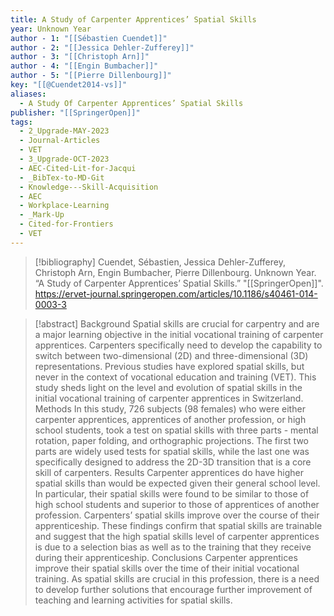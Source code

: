 ```yaml
---
title: A Study of Carpenter Apprentices’ Spatial Skills
year: Unknown Year
author - 1: "[[Sébastien Cuendet]]"
author - 2: "[[Jessica Dehler-Zufferey]]"
author - 3: "[[Christoph Arn]]"
author - 4: "[[Engin Bumbacher]]"
author - 5: "[[Pierre Dillenbourg]]"
key: "[[@Cuendet2014-vs]]"
aliases:
  - A Study Of Carpenter Apprentices’ Spatial Skills
publisher: "[[SpringerOpen]]"
tags:
  - 2_Upgrade-MAY-2023
  - Journal-Articles
  - VET
  - 3_Upgrade-OCT-2023
  - AEC-Cited-Lit-for-Jacqui
  - _BibTex-to-MD-Git
  - Knowledge---Skill-Acquisition
  - AEC
  - Workplace-Learning
  - _Mark-Up
  - Cited-for-Frontiers
  - VET
---
```


> [!bibliography]
> Cuendet, Sébastien, Jessica Dehler-Zufferey, Christoph Arn, Engin Bumbacher, Pierre Dillenbourg. Unknown Year. “A Study of Carpenter Apprentices’ Spatial Skills.” "[[SpringerOpen]]". https://ervet-journal.springeropen.com/articles/10.1186/s40461-014-0003-3

> [!abstract]
> Background Spatial skills are crucial for carpentry and are a major learning objective in the initial vocational training of carpenter apprentices. Carpenters specifically need to develop the capability to switch between two-dimensional (2D) and three-dimensional (3D) representations. Previous studies have explored spatial skills, but never in the context of vocational education and training (VET). This study sheds light on the level and evolution of spatial skills in the initial vocational training of carpenter apprentices in Switzerland. Methods In this study, 726 subjects (98 females) who were either carpenter apprentices, apprentices of another profession, or high school students, took a test on spatial skills with three parts -  mental rotation, paper folding, and orthographic projections. The first two parts are widely used tests for spatial skills, while the last one was specifically designed to address the 2D-3D transition that is a core skill of carpenters. Results Carpenter apprentices do have higher spatial skills than would be expected given their general school level. In particular, their spatial skills were found to be similar to those of high school students and superior to those of apprentices of another profession. Carpenters’ spatial skills improve over the course of their apprenticeship. These findings confirm that spatial skills are trainable and suggest that the high spatial skills level of carpenter apprentices is due to a selection bias as well as to the training that they receive during their apprenticeship. Conclusions Carpenter apprentices improve their spatial skills over the time of their initial vocational training. As spatial skills are crucial in this profession, there is a need to develop further solutions that encourage further improvement of teaching and learning activities for spatial skills.